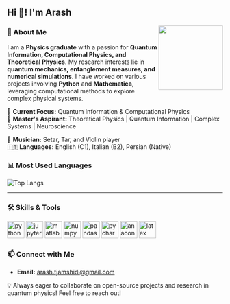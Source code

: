<h2 align="left">Hi 👋! I'm Arash</h2>

<img align="right" height="150" src="https://b1763018.smushcdn.com/1763018/wp-content/uploads/2018/01/diseno-grafico-mitos-disenador-grafico-working.gif?lossy=1&strip=1&webp=1"  />

###

### 🚀 About Me
I am a **Physics graduate** with a passion for **Quantum Information, Computational Physics, and Theoretical Physics**. My research interests lie in **quantum mechanics, entanglement measures, and numerical simulations**. I have worked on various projects involving **Python** and **Mathematica**, leveraging computational methods to explore complex physical systems.

🔭 **Current Focus:** Quantum Information & Computational Physics  
📖 **Master's Aspirant:** Theoretical Physics | Quantum Information | Complex Systems | Neuroscience 

🎵 **Musician:** Setar, Tar, and Violin player  
🇮🇹 **Languages:** English (C1), Italian (B2), Persian (Native)  


### 📊 Most Used Languages  
![Top Langs](https://github-readme-stats.vercel.app/api/top-langs/?username=Arashtjamshidi&layout=compact&theme=radical)

---

### 🛠 Skills & Tools

<div align="left">
  <img src="https://cdn.jsdelivr.net/gh/devicons/devicon/icons/python/python-original.svg" height="40" alt="python logo" />
  <img src="https://cdn.jsdelivr.net/gh/devicons/devicon/icons/jupyter/jupyter-original.svg" height="40" alt="jupyter logo" />
  <img src="https://cdn.jsdelivr.net/gh/devicons/devicon/icons/matlab/matlab-original.svg" height="40" alt="matlab logo" />
  <img src="https://cdn.jsdelivr.net/gh/devicons/devicon/icons/numpy/numpy-original.svg" height="40" alt="numpy logo" />
  <img src="https://cdn.jsdelivr.net/gh/devicons/devicon/icons/pandas/pandas-original.svg" height="40" alt="pandas logo" />
  <img src="https://cdn.jsdelivr.net/gh/devicons/devicon/icons/pycharm/pycharm-original.svg" height="40" alt="pycharm logo" />
  <img src="https://cdn.jsdelivr.net/gh/devicons/devicon/icons/anaconda/anaconda-original.svg" height="40" alt="anaconda logo" />
  <img src="https://cdn.jsdelivr.net/gh/devicons/devicon/icons/latex/latex-original.svg" height="40" alt="latex logo" />
</div>


### 📫 Connect with Me
- **Email:** arash.tjamshidi@gmail.com

💡 Always eager to collaborate on open-source projects and research in quantum physics! Feel free to reach out!
